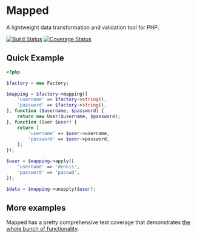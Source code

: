 # Mapped

A lightweight data transformation and validation tool for PHP.

[![Build Status](https://travis-ci.org/dennis84/mapped.svg?branch=master)](https://travis-ci.org/dennis84/mapped)
[![Coverage Status](https://coveralls.io/repos/dennis84/mapped/badge.png?branch=master)](https://coveralls.io/r/dennis84/mapped?branch=master)

## Quick Example

```php
<?php

$factory = new Factory;

$mapping = $factory->mapping([
    'username' => $factory->string(),
    'password' => $factory->string(),
], function ($username, $password) {
    return new User($username, $password);
}, function (User $user) {
    return [
        'username' => $user->username,
        'password' => $user->password,
    ];
});

$user = $mapping->apply([
    'username' => 'dennis',
    'password' => 'passwd',
]);

$data = $mapping->unapply($user);
```

## More examples

Mapped has a pretty comprehensive test coverage that demonstrates [the whole bunch of functionality](https://github.com/dennis84/mapped/tree/master/tests).
